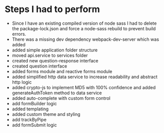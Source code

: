 # Steps I had to perform 

- Since I have an existing compiled version of node sass I had to delete the package-lock.json and force a node-sass rebuild to prevent build errors.
- There was a missing dev dependency webpack-dev-server which was added
- added simple application folder structure
- moved api.service to services folder
- created new question-response interface
- created question interface
- added forms module and reactive forms module
- added simplified http data service to increase readability and abstract http logic
- added crypto-js to implement MD5 with 100% confidence and added generateAuthToken method to data service
- added auto-complete with custom form control
- add formBuilder logic
- added templating
- added custom theme and styling
- add trackByPipe
- add formSubmit logic